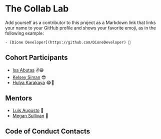 # The Collab Lab

Add yourself as a contributor to this project as a Markdown link that links your name to your GitHub profile and shows your favorite emoji, as in the following example:

    - [Dione Developer](https://github.com/DioneDeveloper) 💅

## Cohort Participants

- [Isa Abutaa](https://github.com/isaabutaa) ✌😁
- [Kelsey Siman](https://github.com/ksiman14) :sunglasses:
- [Hulya Karakaya](https://github.com/hulyak) 😂👀

## Mentors

- [Luis Augusto](https://github.com/luisaugusto) 🚀
- [Megan Sullivan](https://github.com/meganesu) 🥳

## Code of Conduct Contacts
